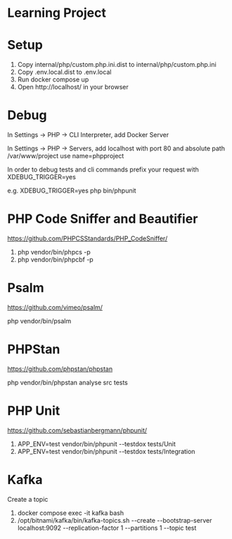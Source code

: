 # Learning Project

# Setup
1. Copy internal/php/custom.php.ini.dist to internal/php/custom.php.ini
2. Copy .env.local.dist to .env.local
3. Run docker compose up
4. Open http://localhost/ in your browser


# Debug
In Settings -> PHP -> CLI Interpreter, add Docker Server

In Settings -> PHP -> Servers, add localhost with port 80 and absolute path /var/www/project use name=phpproject

In order to debug tests and cli commands prefix your request with XDEBUG_TRIGGER=yes

e.g. XDEBUG_TRIGGER=yes php bin/phpunit


# PHP Code Sniffer and Beautifier
https://github.com/PHPCSStandards/PHP_CodeSniffer/

1. php vendor/bin/phpcs -p
2. php vendor/bin/phpcbf -p

# Psalm
https://github.com/vimeo/psalm/

php vendor/bin/psalm

# PHPStan
https://github.com/phpstan/phpstan

php vendor/bin/phpstan analyse src tests

# PHP Unit
https://github.com/sebastianbergmann/phpunit/

1. APP_ENV=test vendor/bin/phpunit --testdox tests/Unit
2. APP_ENV=test vendor/bin/phpunit --testdox tests/Integration

# Kafka
Create a topic
1. docker compose exec -it kafka bash
2. /opt/bitnami/kafka/bin/kafka-topics.sh --create --bootstrap-server localhost:9092 --replication-factor 1 --partitions 1 --topic test